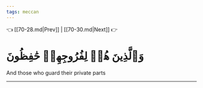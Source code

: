 ```yaml
---
tags: meccan
---
```


👈 [[70-28.md|Prev]] | [[70-30.md|Next]] 👉

# وَٱلَّذِينَ هُمۡ لِفُرُوجِهِمۡ حَٰفِظُونَ

And those who guard their private parts

---

